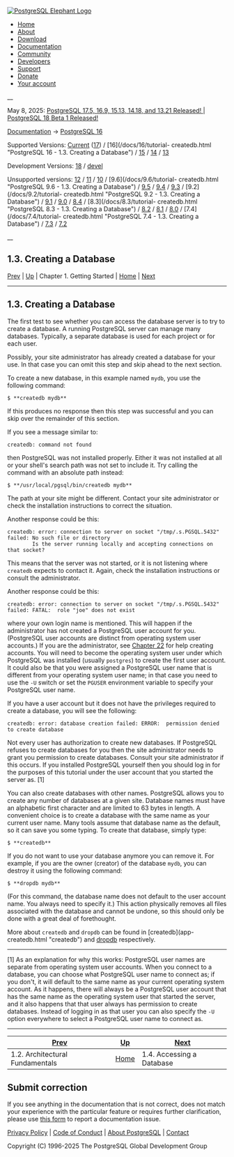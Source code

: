 [ ![PostgreSQL Elephant Logo](/media/img/about/press/elephant.png) ](/)

  * [Home](/ "Home")
  * [About](/about/ "About")
  * [Download](/download/ "Download")
  * [Documentation](/docs/ "Documentation")
  * [Community](/community/ "Community")
  * [Developers](/developer/ "Developers")
  * [Support](/support/ "Support")
  * [Donate](/about/donate/ "Donate")
  * [Your account](/account/ "Your account")

__

May 8, 2025: [ PostgreSQL 17.5, 16.9, 15.13, 14.18, and 13.21 Released! ](/about/news/postgresql-175-169-1513-1418-and-1321-released-3072/) | [ PostgreSQL 18 Beta 1 Released! ](/about/news/postgresql-18-beta-1-released-3070/)

[Documentation](/docs/ "Documentation") -> [PostgreSQL
16](/docs/16/index.html)

Supported Versions: [Current](/docs/current/tutorial-createdb.html "PostgreSQL
17 - 1.3. Creating a Database") ([17](/docs/17/tutorial-createdb.html
"PostgreSQL 17 - 1.3. Creating a Database")) / [16](/docs/16/tutorial-
createdb.html "PostgreSQL 16 - 1.3. Creating a Database") /
[15](/docs/15/tutorial-createdb.html "PostgreSQL 15 - 1.3. Creating a
Database") / [14](/docs/14/tutorial-createdb.html "PostgreSQL 14 -
1.3. Creating a Database") / [13](/docs/13/tutorial-createdb.html "PostgreSQL
13 - 1.3. Creating a Database")

Development Versions: [18](/docs/18/tutorial-createdb.html "PostgreSQL 18 -
1.3. Creating a Database") / [devel](/docs/devel/tutorial-createdb.html
"PostgreSQL devel - 1.3. Creating a Database")

Unsupported versions: [12](/docs/12/tutorial-createdb.html "PostgreSQL 12 -
1.3. Creating a Database") / [11](/docs/11/tutorial-createdb.html "PostgreSQL
11 - 1.3. Creating a Database") / [10](/docs/10/tutorial-createdb.html
"PostgreSQL 10 - 1.3. Creating a Database") / [9.6](/docs/9.6/tutorial-
createdb.html "PostgreSQL 9.6 - 1.3. Creating a Database") /
[9.5](/docs/9.5/tutorial-createdb.html "PostgreSQL 9.5 - 1.3. Creating a
Database") / [9.4](/docs/9.4/tutorial-createdb.html "PostgreSQL 9.4 -
1.3. Creating a Database") / [9.3](/docs/9.3/tutorial-createdb.html
"PostgreSQL 9.3 - 1.3. Creating a Database") / [9.2](/docs/9.2/tutorial-
createdb.html "PostgreSQL 9.2 - 1.3. Creating a Database") /
[9.1](/docs/9.1/tutorial-createdb.html "PostgreSQL 9.1 - 1.3. Creating a
Database") / [9.0](/docs/9.0/tutorial-createdb.html "PostgreSQL 9.0 -
1.3. Creating a Database") / [8.4](/docs/8.4/tutorial-createdb.html
"PostgreSQL 8.4 - 1.3. Creating a Database") / [8.3](/docs/8.3/tutorial-
createdb.html "PostgreSQL 8.3 - 1.3. Creating a Database") /
[8.2](/docs/8.2/tutorial-createdb.html "PostgreSQL 8.2 - 1.3. Creating a
Database") / [8.1](/docs/8.1/tutorial-createdb.html "PostgreSQL 8.1 -
1.3. Creating a Database") / [8.0](/docs/8.0/tutorial-createdb.html
"PostgreSQL 8.0 - 1.3. Creating a Database") / [7.4](/docs/7.4/tutorial-
createdb.html "PostgreSQL 7.4 - 1.3. Creating a Database") /
[7.3](/docs/7.3/tutorial-createdb.html "PostgreSQL 7.3 - 1.3. Creating a
Database") / [7.2](/docs/7.2/tutorial-createdb.html "PostgreSQL 7.2 -
1.3. Creating a Database")

__

1.3. Creating a Database  
---  
[Prev](tutorial-arch.html "1.2. Architectural Fundamentals")  | [Up](tutorial-start.html "Chapter 1. Getting Started") | Chapter 1. Getting Started | [Home](index.html "PostgreSQL 16.9 Documentation") |  [Next](tutorial-accessdb.html "1.4. Accessing a Database")  
  
* * *

## 1.3. Creating a Database #

The first test to see whether you can access the database server is to try to
create a database. A running PostgreSQL server can manage many databases.
Typically, a separate database is used for each project or for each user.

Possibly, your site administrator has already created a database for your use.
In that case you can omit this step and skip ahead to the next section.

To create a new database, in this example named `mydb`, you use the following
command:

    
    
    $ **createdb mydb**
    

If this produces no response then this step was successful and you can skip
over the remainder of this section.

If you see a message similar to:

    
    
    createdb: command not found
    

then PostgreSQL was not installed properly. Either it was not installed at all
or your shell's search path was not set to include it. Try calling the command
with an absolute path instead:

    
    
    $ **/usr/local/pgsql/bin/createdb mydb**
    

The path at your site might be different. Contact your site administrator or
check the installation instructions to correct the situation.

Another response could be this:

    
    
    createdb: error: connection to server on socket "/tmp/.s.PGSQL.5432" failed: No such file or directory
            Is the server running locally and accepting connections on that socket?
    

This means that the server was not started, or it is not listening where
`createdb` expects to contact it. Again, check the installation instructions
or consult the administrator.

Another response could be this:

    
    
    createdb: error: connection to server on socket "/tmp/.s.PGSQL.5432" failed: FATAL:  role "joe" does not exist
    

where your own login name is mentioned. This will happen if the administrator
has not created a PostgreSQL user account for you. (PostgreSQL user accounts
are distinct from operating system user accounts.) If you are the
administrator, see [Chapter 22](user-manag.html "Chapter 22. Database Roles")
for help creating accounts. You will need to become the operating system user
under which PostgreSQL was installed (usually `postgres`) to create the first
user account. It could also be that you were assigned a PostgreSQL user name
that is different from your operating system user name; in that case you need
to use the `-U` switch or set the `PGUSER` environment variable to specify
your PostgreSQL user name.

If you have a user account but it does not have the privileges required to
create a database, you will see the following:

    
    
    createdb: error: database creation failed: ERROR:  permission denied to create database
    

Not every user has authorization to create new databases. If PostgreSQL
refuses to create databases for you then the site administrator needs to grant
you permission to create databases. Consult your site administrator if this
occurs. If you installed PostgreSQL yourself then you should log in for the
purposes of this tutorial under the user account that you started the server
as. [1]

You can also create databases with other names. PostgreSQL allows you to
create any number of databases at a given site. Database names must have an
alphabetic first character and are limited to 63 bytes in length. A convenient
choice is to create a database with the same name as your current user name.
Many tools assume that database name as the default, so it can save you some
typing. To create that database, simply type:

    
    
    $ **createdb**
    

If you do not want to use your database anymore you can remove it. For
example, if you are the owner (creator) of the database `mydb`, you can
destroy it using the following command:

    
    
    $ **dropdb mydb**
    

(For this command, the database name does not default to the user account
name. You always need to specify it.) This action physically removes all files
associated with the database and cannot be undone, so this should only be done
with a great deal of forethought.

More about `createdb` and `dropdb` can be found in [createdb](app-
createdb.html "createdb") and [dropdb](app-dropdb.html "dropdb") respectively.

  

* * *

[1] As an explanation for why this works: PostgreSQL user names are separate
from operating system user accounts. When you connect to a database, you can
choose what PostgreSQL user name to connect as; if you don't, it will default
to the same name as your current operating system account. As it happens,
there will always be a PostgreSQL user account that has the same name as the
operating system user that started the server, and it also happens that that
user always has permission to create databases. Instead of logging in as that
user you can also specify the `-U` option everywhere to select a PostgreSQL
user name to connect as.

* * *

[Prev](tutorial-arch.html "1.2. Architectural Fundamentals")  | [Up](tutorial-start.html "Chapter 1. Getting Started") |  [Next](tutorial-accessdb.html "1.4. Accessing a Database")  
---|---|---  
1.2. Architectural Fundamentals  | [Home](index.html "PostgreSQL 16.9 Documentation") |  1.4. Accessing a Database  
  
## Submit correction

If you see anything in the documentation that is not correct, does not match
your experience with the particular feature or requires further clarification,
please use [this form](/account/comments/new/16/tutorial-createdb.html/) to
report a documentation issue.

[Privacy Policy](/about/privacypolicy) | [Code of Conduct](/about/policies/coc/) | [About PostgreSQL](/about/) | [Contact](/about/contact/)  

Copyright (C) 1996-2025 The PostgreSQL Global Development Group


